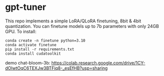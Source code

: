 # gpt-tuner
This repo implements a simple LoRA/QLoRA finetuning, 8bit & 4bit quantization. You can finetune models up to 7b parameters with only 24GB GPU.
To install:
```
conda create -n finetune python=3.10
conda activate finetune 
pip install -r requirements.txt 
conda install cudatoolkit
```
demo chat-bloom-3b: https://colab.research.google.com/drive/1CY-dOlwtOqC6TEXJw3BTFiq8-_esEfHB?usp=sharing
